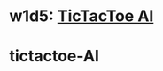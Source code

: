 # w1d5: [TicTacToe AI][description]

[description]: https://github.com/appacademy/ruby-curriculum/blob/master/projects/w1d4-tic-tac-toe-ai.md
# tictactoe-AI
